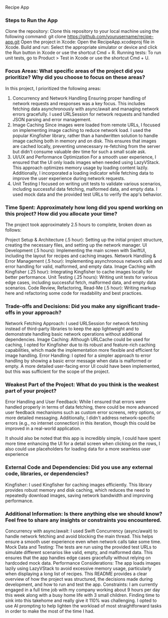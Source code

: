 Recipe App

### Steps to Run the App

Clone the repository: Clone this repository to your local machine using the following command:
git clone https://github.com/yourusername/recipe-app.git
Open the project in Xcode: Open the RecipeApp.xcodeproj file in Xcode.
Build and run: Select the appropriate simulator or device and click the Run button in Xcode or use the shortcut Cmd + R.
Running tests: To run unit tests, go to Product > Test in Xcode or use the shortcut Cmd + U.

### Focus Areas: What specific areas of the project did you prioritize? Why did you choose to focus on these areas?

In this project, I prioritized the following areas:

1. Concurrency and Network Handling
Ensuring proper handling of network requests and responses was a key focus. This includes fetching data asynchronously with async/await and managing network errors gracefully. I used URLSession for network requests and handled JSON parsing and error management.
2. Image Caching
Since images were loaded from remote URLs, I focused on implementing image caching to reduce network load. I used the popular Kingfisher library, rather than a handwritten solution to handle image caching both in memory and on disk. This ensures that images are cached locally, preventing unnecessary re-fetching from the server but didn't consume valuable dev time for such a small scale ask.
3. UI/UX and Performance Optimization
For a smooth user experience, I ensured that the UI only loads images when needed using LazyVStack. This approach optimizes memory usage by loading content lazily. Additionally, I incorporated a loading indicator while fetching data to improve the user experience during network requests.
4. Unit Testing
I focused on writing unit tests to validate various scenarios, including successful data fetching, malformed data, and empty data. I used mock data and the provided test URLs to verify the app's behavior.

### Time Spent: Approximately how long did you spend working on this project? How did you allocate your time?

The project took approximately 2.5 hours to complete, broken down as follows:

Project Setup & Architecture (.5 hour): Setting up the initial project structure, creating the necessary files, and setting up the network manager.
UI Development (.5 hours): Implementing the main screen with SwiftUI, including the layout for recipes and caching images.
Network Handling & Error Management (.5 hour): Implementing asynchronous network calls and error handling for valid, malformed, and empty data.
Image Caching with Kingfisher (.25 hour): Integrating Kingfisher to cache images locally for better performance.
Unit Testing (.25 hours): Writing unit tests for various edge cases, including successful fetch, malformed data, and empty data scenarios.
Code Review, Refactoring, Read-Me (.5 hour): Writing markup here and refactoring some code for readability and best practices.

### Trade-offs and Decisions: Did you make any significant trade-offs in your approach?

Network Fetching Approach: I used URLSession for network fetching instead of third-party libraries to keep the app lightweight and to demonstrate handling basic network operations without additional dependencies.
Image Caching: Although URLCache could be used for caching, I opted for Kingfisher due to its robust and feature-rich caching capabilities, which made the implementation more flexible and efficient for image handling.
Error Handling: I opted for a simpler approach to error handling by showing a basic error message when data is malformed or empty. A more detailed user-facing error UI could have been implemented, but this was sufficient for the scope of the project.

### Weakest Part of the Project: What do you think is the weakest part of your project?

Error Handling and User Feedback: While I ensured that errors were handled properly in terms of data fetching, there could be more advanced user feedback mechanisms such as custom error screens, retry options, or more detailed messaging. Additionally, I didn't address network-specific errors (e.g., no internet connection) in this iteration, though this could be improved in a real-world application.

It should also be noted that this app is incredibly simple, I could have spent more time enhancing the UI for a detail screen when clicking on the rows, I also could use placeholders for loading data for a more seamless user experience

### External Code and Dependencies: Did you use any external code, libraries, or dependencies?

Kingfisher: I used Kingfisher for caching images efficiently. This library provides robust memory and disk caching, which reduces the need to repeatedly download images, saving network bandwidth and improving performance.

### Additional Information: Is there anything else we should know? Feel free to share any insights or constraints you encountered.

Concurrency with async/await: I used Swift Concurrency (async/await) to handle network fetching and avoid blocking the main thread. This helps ensure a smooth user experience even when network calls take some time.
Mock Data and Testing: The tests are run using the provided test URLs to simulate different scenarios like valid, empty, and malformed data. This ensures that the app handles edge cases gracefully without relying on hardcoded mock data.
Performance Considerations: The app loads images lazily using LazyVStack to avoid excessive memory usage, particularly when displaying a long list of recipes.
This README provides a clear overview of how the project was structured, the decisions made during development, and how to run and test the app.
Constraints: I am currently engaged in a full time job with my company working about 9 hours per day this week along with a busy home life with 3 small children. Finding time to sink into this takehome and really give it 110% was challenging. I opted to use AI prompting to help lighten the workload of most straightforward tasks in order to make the most of the time I had. 

